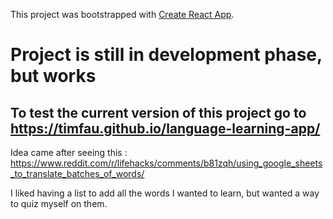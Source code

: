 This project was bootstrapped with [Create React App](https://github.com/facebook/create-react-app).

# Project is still in development phase, but works

## To test the current version of this project go to https://timfau.github.io/language-learning-app/


Idea came after seeing this : https://www.reddit.com/r/lifehacks/comments/b81zqh/using_google_sheets_to_translate_batches_of_words/

I liked having a list to add all the words I wanted to learn, but wanted a way to quiz myself on them.

